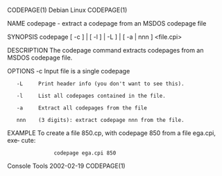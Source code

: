 CODEPAGE(1)                      Debian Linux                     CODEPAGE(1)

NAME
       codepage - extract a codepage from an MSDOS codepage file

SYNOPSIS
       codepage [ -c ] | [ -l ] | -L ] | [ -a | nnn ] <file.cpi>

DESCRIPTION
       The codepage command extracts codepages from an MSDOS codepage file.

OPTIONS
       -c     Input file is a single codepage

       -L     Print header info (you don't want to see this).

       -l     List all codepages contained in the file.

       -a     Extract all codepages from the file

       nnn    (3 digits): extract codepage nnn from the file.

EXAMPLE
       To  create  a file 850.cp, with codepage 850 from a file ega.cpi, exe‐
       cute:

                   codepage ega.cpi 850

Console Tools                     2002-02-19                      CODEPAGE(1)
